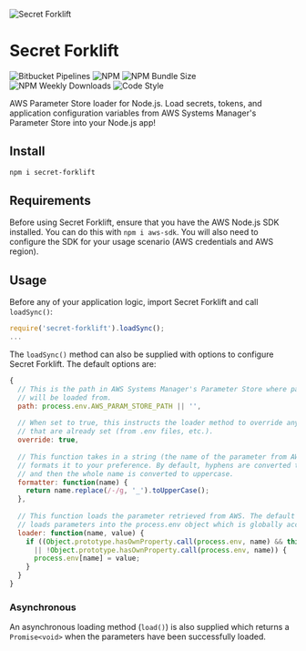![Secret Forklift](https://i.imgur.com/jfrPJpQ.png?1)
# Secret Forklift

![Bitbucket Pipelines](https://img.shields.io/bitbucket/pipelines/omnio-interactive/secret-forklift/master)
![NPM](https://img.shields.io/npm/v/secret-forklift)
![NPM Bundle Size](https://img.shields.io/bundlephobia/min/secret-forklift)
![NPM Weekly Downloads](https://img.shields.io/npm/dw/secret-forklift)
![Code Style](https://img.shields.io/badge/code%20style-airbnb-blueviolet)

AWS Parameter Store loader for Node.js. Load secrets, tokens, and application configuration variables from AWS Systems Manager's Parameter Store into your Node.js app!

## Install

```bash
npm i secret-forklift
```

## Requirements

Before using Secret Forklift, ensure that you have the AWS Node.js SDK installed. You can do this with `npm i aws-sdk`. You will also need to configure the SDK for your usage scenario (AWS credentials and AWS region).

## Usage

Before any of your application logic, import Secret Forklift and call `loadSync()`:  

```js
require('secret-forklift').loadSync();
...
```

The `loadSync()` method can also be supplied with options to configure Secret Forklift. The default options are:  

```js
{
  // This is the path in AWS Systems Manager's Parameter Store where parameters
  // will be loaded from.
  path: process.env.AWS_PARAM_STORE_PATH || '',
  
  // When set to true, this instructs the loader method to override any parameters
  // that are already set (from .env files, etc.).
  override: true,
  
  // This function takes in a string (the name of the parameter from AWS) and
  // formats it to your preference. By default, hyphens are converted to underscores
  // and then the whole name is converted to uppercase.
  formatter: function(name) {
    return name.replace(/-/g, '_').toUpperCase();
  },
  
  // This function loads the parameter retrieved from AWS. The default implementation
  // loads parameters into the process.env object which is globally access in Node.
  loader: function(name, value) {
  	if ((Object.prototype.hasOwnProperty.call(process.env, name) && this.override)
      || !Object.prototype.hasOwnProperty.call(process.env, name)) {
      process.env[name] = value;
    }
  }
}
```

### Asynchronous

An asynchronous loading method (`load()`) is also supplied which returns a `Promise<void>` when the parameters have been successfully loaded.